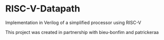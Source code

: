 # RISC-V-Datapath
Implementation in Verilog of a simplified processor using RISC-V

This project was created in partnership with bieu-bonfim and patrickeraa
